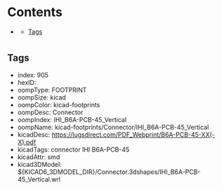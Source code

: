 



Contents
========

* [](#)
	* [Tags](#tags)

# 

## Tags

- index: 905
- hexID: 
- oompType: FOOTPRINT
- oompSize: kicad
- oompColor: kicad-footprints
- oompDesc: Connector
- oompIndex: IHI_B6A-PCB-45_Vertical
- oompName: kicad-footprints/Connector/IHI_B6A-PCB-45_Vertical
- kicadDesc: https://lugsdirect.com/PDF_Webprint/B6A-PCB-45-XX(-X).pdf
- kicadTags: connector IHI B6A-PCB-45
- kicadAttr: smd
- kicad3DModel: ${KICAD6_3DMODEL_DIR}/Connector.3dshapes/IHI_B6A-PCB-45_Vertical.wrl
